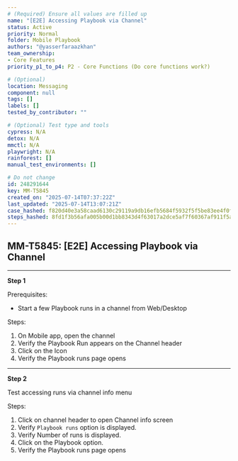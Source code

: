 ```yaml
---
# (Required) Ensure all values are filled up
name: "[E2E] Accessing Playbook via Channel"
status: Active
priority: Normal
folder: Mobile Playbook
authors: "@yasserfaraazkhan"
team_ownership:
- Core Features
priority_p1_to_p4: P2 - Core Functions (Do core functions work?)

# (Optional)
location: Messaging
component: null
tags: []
labels: []
tested_by_contributor: ""

# (Optional) Test type and tools
cypress: N/A
detox: N/A
mmctl: N/A
playwright: N/A
rainforest: []
manual_test_environments: []

# Do not change
id: 248291644
key: MM-T5845
created_on: "2025-07-14T07:37:22Z"
last_updated: "2025-07-14T13:07:21Z"
case_hashed: f820d40e3a58caad6130c29119a9db16efb5684f5932f5f5be83ee4f0f0103c689011133c3c43eb5c3864d441bd25014
steps_hashed: 8fd1f3b56afa005b00d1bb8343d4f63017a2dce5af7f60367af911f5acc43580af18dceb6cfba27171413136e5b1244c
---
```


<!-- (Auto-generated) Based on frontmatter's "key" and "name" -->

## MM-T5845: [E2E] Accessing Playbook via Channel

---

**Step 1**

Prerequisites:

- Start a few Playbook runs in a channel from Web/Desktop

Steps:

1. On Mobile app, open the channel
2. Verify the Playbook Run appears on the Channel header
3. Click on the Icon
4. Verify the Playbook runs page opens

---

**Step 2**

Test accessing runs via channel info menu

Steps:

1. Click on channel header to open Channel info screen
2. Verify `Playbook runs` option is displayed.
3. Verify Number of runs is displayed.
4. Click on the Playbook option.
5. Verify the Playbook runs page opens
